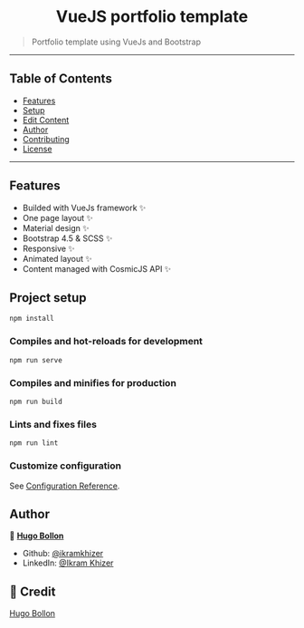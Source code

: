 <h1 align="center">VueJS portfolio template</h1>

> Portfolio template using VueJs and Bootstrap

---

## Table of Contents

- [Features](#features)
- [Setup](#project-setup)
- [Edit Content](#how-to-edit-content)
- [Author](#author)
- [Contributing](#-contributing)
- [License](#-license)

---

## Features
- Builded with VueJs framework ✨
- One page layout ✨
- Material design ✨
- Bootstrap 4.5 & SCSS ✨
- Responsive ✨
- Animated layout ✨
- Content managed with CosmicJS API ✨

## Project setup
```
npm install
```
### Compiles and hot-reloads for development
```
npm run serve
```
### Compiles and minifies for production
```
npm run build
```
### Lints and fixes files
```
npm run lint
```
### Customize configuration
See [Configuration Reference](https://cli.vuejs.org/config/).

## Author

👤 **[Hugo Bollon](https://github.com/hbollon/portfolio-vuejs)**

* Github: [@ikramkhizer](https://github.com/ikramkhizar)
* LinkedIn: [@Ikram Khizer](https://www.linkedin.com/in/ikramkhizer/)
<!-- * Portfolio: [ikramkhizer.me](https://www.ikramkhizer.me) -->

## 🤝 Credit

[Hugo Bollon](https://github.com/hbollon/portfolio-vuejs)
